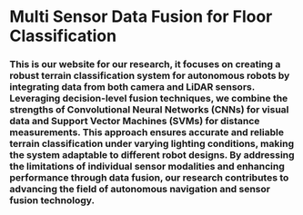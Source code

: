 # Multi Sensor Data Fusion for Floor Classification
### This is our website for our research, it focuses on creating a robust terrain classification system for autonomous robots by integrating data from both camera and LiDAR sensors. Leveraging decision-level fusion techniques, we combine the strengths of Convolutional Neural Networks (CNNs) for visual data and Support Vector Machines (SVMs) for distance measurements. This approach ensures accurate and reliable terrain classification under varying lighting conditions, making the system adaptable to different robot designs. By addressing the limitations of individual sensor modalities and enhancing performance through data fusion, our research contributes to advancing the field of autonomous navigation and sensor fusion technology.
<br/>

